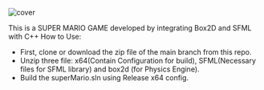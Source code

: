 ![cover](https://github.com/user-attachments/assets/c5763ade-f783-49cd-add7-c3bd3fe4fee6)

This is a SUPER MARIO GAME developed by integrating Box2D and SFML with C++
How to Use:
- First, clone or download the zip file of the main branch from this repo.
- Unzip three file: x64(Contain Configuration for build), SFML(Necessary files for SFML library) and box2d (for Physics Engine).
- Build the superMario.sln using Release x64 config.
  
